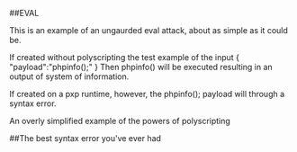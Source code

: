 ##EVAL


This is an example of an ungaurded eval attack, about as simple as it could be.

If created without polyscripting the test example of the input { "payload":"phpinfo();" }
Then phpinfo() will be executed resulting in an output of system of information.


If created on a pxp runtime, however, the phpinfo(); payload will through a syntax error.

An overly simplified example of the powers of polyscripting

##The best syntax error you've ever had
